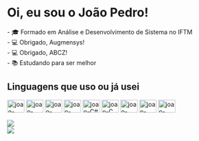 <h1>Oi, eu sou o João Pedro!</h1>
- 🎓 Formado em Análise e Desenvolvimento de Sistema no IFTM <br>
- 💻 Obrigado, Augmensys! <br>
- 💻 Obrigado, ABCZ! <br>
- 📚 Estudando para ser melhor<br>

<div style="display: inline_block">
    <h2>Linguagens que uso ou já usei</h2>
    <img align="center" alt="joao-Bootstrap" height="30" width="40" src="https://cdn.jsdelivr.net/gh/devicons/devicon/icons/bootstrap/bootstrap-plain-wordmark.svg"/>
    <img align="center" alt="joao-Html5" height="30" width="40" src="https://cdn.jsdelivr.net/gh/devicons/devicon/icons/html5/html5-original-wordmark.svg"/>
    <img align="center" alt="joao-Css3" height="30" width="40" src="https://cdn.jsdelivr.net/gh/devicons/devicon/icons/css3/css3-original-wordmark.svg"/>
    <img align="center" alt="joao-JavaScript" height="30" width="40" src="https://cdn.jsdelivr.net/gh/devicons/devicon/icons/javascript/javascript-original.svg"/>
    <img align="center" alt="joao-C#" height="30" width="40" src="https://cdn.jsdelivr.net/gh/devicons/devicon/icons/csharp/csharp-original.svg" />
    <img align="center" alt="joao-C" height="30" width="40" src="https://cdn.jsdelivr.net/gh/devicons/devicon/icons/c/c-original.svg">
    <img align="center" alt="joao-Python" height="30" width="40" src="https://cdn.jsdelivr.net/gh/devicons/devicon/icons/python/python-original-wordmark.svg"/>
    <img align="center" alt="joao-Node" height="30" width="40" src="https://cdn.jsdelivr.net/gh/devicons/devicon/icons/nodejs/nodejs-plain.svg"/>
    <img align="center" alt="joao-visual-basic" height="30" width="40" src="https://cdn.jsdelivr.net/gh/devicons/devicon@latest/icons/visualbasic/visualbasic-original.svg" />
</div>
<div> <br> </div>
<div>
    <a href="https://github.com/jdejaozin">
    <img heigth="180em" src="https://github-readme-stats.vercel.app/api/top-langs/?username=jdejaozin&langs_count=6&theme=dracula&layout=compact">
</div>
<div>
    <a href="https://www.linkedin.com/in/joaodev/" target="_blank">
        <img src="[https://img.shields.io/badge/-LinkedIn-%230077B5?style=for-the-badge&logo=linkedin&logoColor=white](https://github-readme-stats.vercel.app/api/top-langs/?username=jdejaozin&langs_count=6&theme=dracula&layout=compact)">
    </a> 
</div>

<!--
Fonte para os ícones = https://devicon.dev/ <br>
Fonte para o gráfico = https://github.com/anuraghazra/github-readme-stats <br>
-->
